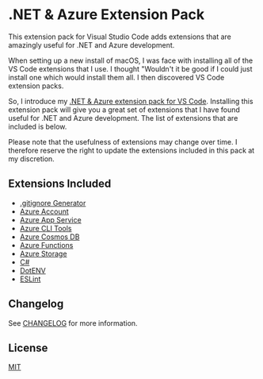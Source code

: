 # .NET & Azure Extension Pack
This extension pack for Visual Studio Code adds extensions that are amazingly useful for .NET and Azure development.

When setting up a new install of macOS, I was face with installing all of the VS Code extensions that I use. I thought "Wouldn't it be good if I could just install one which would install them all. I then discovered VS Code extension packs.

So, I introduce my [.NET & Azure extension pack for VS Code](https://marketplace.visualstudio.com/items?itemName=stuartleaver.dotnet-azure-extensionpack). Installing this extension pack will give you a great set of extensions that I have found useful for .NET and Azure development. The list of extensions that are included is below.

Please note that the usefulness of extensions may change over time. I therefore reserve the right to update the extensions included in this pack at my discretion.

## Extensions Included
* [.gitignore Generator](https://marketplace.visualstudio.com/items?itemName=piotrpalarz.vscode-gitignore-generator)
* [Azure Account](https://marketplace.visualstudio.com/items?itemName=ms-vscode.azure-account)
* [Azure App Service](https://marketplace.visualstudio.com/items?itemName=ms-azuretools.vscode-azureappservice)
* [Azure CLI Tools](https://marketplace.visualstudio.com/items?itemName=ms-vscode.azurecli)
* [Azure Cosmos DB](https://marketplace.visualstudio.com/items?itemName=ms-azuretools.vscode-cosmosdb)
* [Azure Functions](https://marketplace.visualstudio.com/items?itemName=ms-azuretools.vscode-azurefunctions)
* [Azure Storage](https://marketplace.visualstudio.com/items?itemName=ms-azuretools.vscode-azurestorage)
* [C#](https://marketplace.visualstudio.com/items?itemName=ms-dotnettools.csharp)
* [DotENV](https://marketplace.visualstudio.com/items?itemName=mikestead.dotenv)
* [ESLint](https://marketplace.visualstudio.com/items?itemName=dbaeumer.vscode-eslint)

## Changelog
See [CHANGELOG](CHANGELOG.md) for more information.

## License
[MIT](LICENSE)